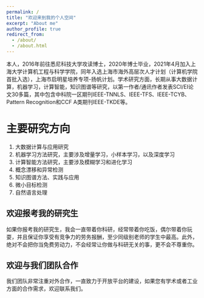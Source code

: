 ```yaml
---
permalink: /
title: "欢迎来到我的个人空间"
excerpt: "About me"
author_profile: true
redirect_from: 
  - /about/
  - /about.html
---
```


本人，2016年前往悉尼科技大学攻读博士，2020年博士毕业，2021年4月加入上海大学计算机工程与科学学院，同年入选上海市海外高层次人才计划（计算机学院首批入选），上海市启明星培养专项-扬帆计划。学术研究方面，长期从事大数据计算，机器学习，计算智能，知识图谱等研究，以第一作者/通讯作者发表SCI/EI论文30多篇，其中包含中科院一区期刊IEEE-TNNLS、IEEE-TFS、IEEE-TCYB、Pattern Recognition和CCF A类期刊IEEE-TKDE等。

主要研究方向
======
1. 大数据计算与应用研究
2. 机器学习方法研究，主要涉及增量学习，小样本学习，以及深度学习
3. 计算智能方法研究，主要涉及模糊学习和进化学习
4. 概念漂移和异常检测
5. 知识图谱方法、实践与应用
6. 微小目标检测
7. 自然语言处理  

欢迎报考我的研究生
------
如果你报考我的研究生，我会一直带着你科研，经常带着你吃饭，偶尔带着你玩耍，并且保证你享受有竞争力的劳务报酬，至少同级别老师的学生中最高。此外，绝对不会把你当免费劳动力，不会经常让你做与科研无关的事，更不会不尊重你。

欢迎与我们团队合作
------
我们团队非常注重对外合作，一直致力于开放平台的建设，如果您有学术或者工业方面的合作需求，欢迎联系我们。
